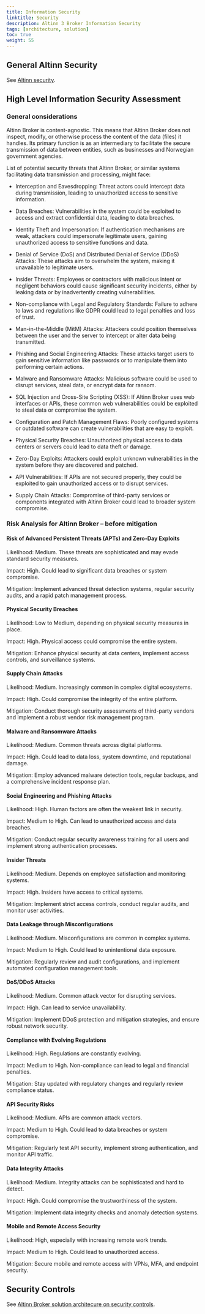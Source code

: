 ```yaml
---
title: Information Security
linktitle: Security
description: Altinn 3 Broker Information Security
tags: [architecture, solution]
toc: true
weight: 55
---
```


<!--
{{<children />}}
-->

## General Altinn Security

See [Altinn security](../../security/).

## High Level Information Security Assessment

### General considerations
Altinn Broker is content-agnostic. This means that Altinn Broker does not inspect,
modify, or otherwise process the content of the data (files) it handles. 
Its primary function is as an intermediary to facilitate the
secure transmission of data between entities, 
such as businesses and Norwegian government agencies.


List of potential security threats that Altinn Broker, or similar
systems facilitating data transmission and processing, might face:

* Interception and Eavesdropping: Threat actors could intercept data
    during transmission, leading to unauthorized access to sensitive
    information.

* Data Breaches: Vulnerabilities in the system could be exploited to
    access and extract confidential data, leading to data breaches.

* Identity Theft and Impersonation: If authentication mechanisms are
    weak, attackers could impersonate legitimate users, gaining
    unauthorized access to sensitive functions and data.

* Denial of Service (DoS) and Distributed Denial of Service (DDoS)
    Attacks: These attacks aim to overwhelm the system, making it
    unavailable to legitimate users.

* Insider Threats: Employees or contractors with malicious intent or
    negligent behaviors could cause significant security incidents,
    either by leaking data or by inadvertently creating vulnerabilities.

*  Non-compliance with Legal and Regulatory Standards: Failure to
    adhere to laws and regulations like GDPR could lead to legal
    penalties and loss of trust.

*  Man-in-the-Middle (MitM) Attacks: Attackers could position
    themselves between the user and the server to intercept or alter
    data being transmitted.

* Phishing and Social Engineering Attacks: These attacks target users
    to gain sensitive information like passwords or to manipulate them
    into performing certain actions.

* Malware and Ransomware Attacks: Malicious software could be used to
    disrupt services, steal data, or encrypt data for ransom.

* SQL Injection and Cross-Site Scripting (XSS): If Altinn Broker uses
    web interfaces or APIs, these common web vulnerabilities could be
    exploited to steal data or compromise the system.

* Configuration and Patch Management Flaws: Poorly configured systems
    or outdated software can create vulnerabilities that are easy to
    exploit.

* Physical Security Breaches: Unauthorized physical access to data
    centers or servers could lead to data theft or damage.

* Zero-Day Exploits: Attackers could exploit unknown vulnerabilities
    in the system before they are discovered and patched.

* API Vulnerabilities: If APIs are not secured properly, they could be
    exploited to gain unauthorized access or to disrupt services.

* Supply Chain Attacks: Compromise of third-party services or
    components integrated with Altinn Broker could lead to broader
    system compromise.


### Risk Analysis for Altinn Broker – before mitigation

#### Risk of Advanced Persistent Threats (APTs) and Zero-Day Exploits

Likelihood: Medium. These threats are sophisticated and may evade
standard security measures.

Impact: High. Could lead to significant data breaches or system
compromise.

Mitigation: Implement advanced threat detection systems, regular
security audits, and a rapid patch management process.

#### Physical Security Breaches

Likelihood: Low to Medium, depending on physical security measures in
place.

Impact: High. Physical access could compromise the entire system.

Mitigation: Enhance physical security at data centers, implement access
controls, and surveillance systems.

#### Supply Chain Attacks

Likelihood: Medium. Increasingly common in complex digital ecosystems.

Impact: High. Could compromise the integrity of the entire platform.

Mitigation: Conduct thorough security assessments of third-party vendors
and implement a robust vendor risk management program.

#### Malware and Ransomware Attacks

Likelihood: Medium. Common threats across digital platforms.

Impact: High. Could lead to data loss, system downtime, and reputational
damage.

Mitigation: Employ advanced malware detection tools, regular backups,
and a comprehensive incident response plan.

#### Social Engineering and Phishing Attacks

Likelihood: High. Human factors are often the weakest link in security.

Impact: Medium to High. Can lead to unauthorized access and data
breaches.

Mitigation: Conduct regular security awareness training for all users
and implement strong authentication processes.

#### Insider Threats

Likelihood: Medium. Depends on employee satisfaction and monitoring
systems.

Impact: High. Insiders have access to critical systems.

Mitigation: Implement strict access controls, conduct regular audits,
and monitor user activities.

#### Data Leakage through Misconfigurations

Likelihood: Medium. Misconfigurations are common in complex systems.

Impact: Medium to High. Could lead to unintentional data exposure.

Mitigation: Regularly review and audit configurations, and implement
automated configuration management tools.

#### DoS/DDoS Attacks

Likelihood: Medium. Common attack vector for disrupting services.

Impact: High. Can lead to service unavailability.

Mitigation: Implement DDoS protection and mitigation strategies, and
ensure robust network security.

#### Compliance with Evolving Regulations

Likelihood: High. Regulations are constantly evolving.

Impact: Medium to High. Non-compliance can lead to legal and financial
penalties.

Mitigation: Stay updated with regulatory changes and regularly review
compliance status.

#### API Security Risks

Likelihood: Medium. APIs are common attack vectors.

Impact: Medium to High. Could lead to data breaches or system
compromise.

Mitigation: Regularly test API security, implement strong
authentication, and monitor API traffic.

#### Data Integrity Attacks

Likelihood: Medium. Integrity attacks can be sophisticated and hard to
detect.

Impact: High. Could compromise the trustworthiness of the system.

Mitigation: Implement data integrity checks and anomaly detection
systems.

#### Mobile and Remote Access Security

Likelihood: High, especially with increasing remote work trends.

Impact: Medium to High. Could lead to unauthorized access.

Mitigation: Secure mobile and remote access with VPNs, MFA, and endpoint
security.

## Security Controls

See [Altinn Broker solution architecure on security controls](../solution-architecture/#security-controls).
